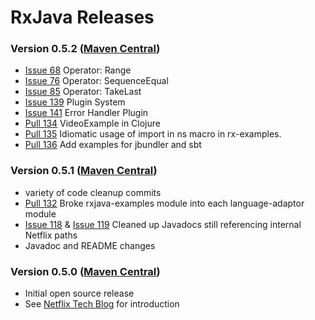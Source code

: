 # RxJava Releases #

### Version 0.5.2 ([Maven Central](http://search.maven.org/#search%7Cga%7C1%7Cg%3A%22com.netflix.rxjava%22%20AND%20v%3A%220.5.2%22)) ###

* [Issue 68](https://github.com/Netflix/Hystrix/issues/68) Operator: Range
* [Issue 76](https://github.com/Netflix/Hystrix/issues/76) Operator: SequenceEqual
* [Issue 85](https://github.com/Netflix/Hystrix/issues/85) Operator: TakeLast
* [Issue 139](https://github.com/Netflix/Hystrix/issues/85) Plugin System
* [Issue 141](https://github.com/Netflix/Hystrix/issues/85) Error Handler Plugin
* [Pull 134](https://github.com/Netflix/Hystrix/pull/134) VideoExample in Clojure
* [Pull 135](https://github.com/Netflix/Hystrix/pull/135) Idiomatic usage of import in ns macro in rx-examples.
* [Pull 136](https://github.com/Netflix/Hystrix/pull/136) Add examples for jbundler and sbt

### Version 0.5.1 ([Maven Central](http://search.maven.org/#search%7Cga%7C1%7Cg%3A%22com.netflix.rxjava%22%20AND%20v%3A%220.5.1%22)) ###

* variety of code cleanup commits
* [Pull 132](https://github.com/Netflix/Hystrix/pull/132) Broke rxjava-examples module into each language-adaptor module
* [Issue 118](https://github.com/Netflix/Hystrix/issues/118) & [Issue 119](https://github.com/Netflix/Hystrix/issues/119) Cleaned up Javadocs still referencing internal Netflix paths
* Javadoc and README changes

### Version 0.5.0  ([Maven Central](http://search.maven.org/#search%7Cga%7C1%7Cg%3A%22com.netflix.rxjava%22%20AND%20v%3A%220.5.0%22)) ###

* Initial open source release 
* See [Netflix Tech Blog](http://techblog.netflix.com/2013/02/rxjava-netflix-api.html) for introduction
